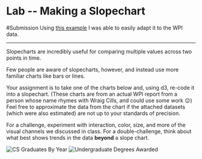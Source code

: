# Lab -- Making a Slopechart

#Submission
Using [this example](https://bl.ocks.org/eesur/ee8d0ab88229d0e07f7f) I was able to easily adapt it to the WPI data.

---
Slopecharts are incredibly useful for comparing multiple values across two points in time.

Few people are aware of slopecharts, however, and instead use more familiar charts like bars or lines.

Your assignment is to take one of the charts below and, using d3, re-code it into a slopechart.
(These charts are from an actual WPI report from a person whose name rhymes with Wraig Cills, and could use some work :wink:)
Feel free to approximate the data from the chart if the attached datasets (which were also estimated) are not up to your standards of precision.

For a challenge, experiment with interaction, color, size, and more of the visual channels we discussed in class.
For a double-challenge, think about what best shows trends in the data **beyond** a slope chart.

![CS Graduates By Year](img/cs-grads.png)
![Undergraduate Degrees Awarded](img/undergrad-degrees.png)

